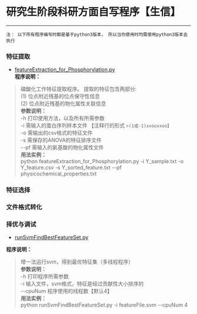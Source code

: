 # 研究生阶段科研方面自写程序【生信】
---
`注： 以下所有程序编写时都是基于python3版本， 所以当你使用时均需使用python3版本去执行`

### 特征提取
* [featureExtraction_for_Phosphorylation.py](https://github.com/lianyingteng/Self_Writing_Program_In_Graduate-/blob/master/featureExtraction_for_Phosphorylation.py) <br>
**程序说明：**<br>
> 磷酸化工作特征提取程序。 提取的特征包含两部分: <br>
> (1) 位点附近残基的位点保守性信息 <br>
> (2) 位点附近残基的物化属性关联信息 <br>
**参数说明：** <br>
> -h 打印使用方法，以及所有所需参数 <br>
> -i 需输入的蛋白序列样本文件 【注释行的形式 `>(1或-1)xxooxxoo】` <br>
> -o 需输出的csv格式的特征文件 <br>
> -s 需保存的ANOVA的特征排序文件 <br>
> --pf 需输入的氨基酸的物化属性文件 <br>
**用法实例：**<br>
> python featureExtraction_for_Phosphorylation.py -i Y_sample.txt -o Y_feature.csv -s Y_sorted_feature.txt --pf physicochemical_properties.txt 


### 特征选择

### 文件格式转化

### 择优与调试
* [runSvmFindBestFeatureSet.py](https://github.com/lianyingteng/Self_Writing_Program_In_Graduate-/blob/master/runSvmFindBestFeatureSet.py) <br>

**程序说明：** <br>
> 增一法运行svm，得到最优特征集（多线程程序） <br>
**参数说明：** <br>
> -h 打印程序所需参数 <br>
> -i 输入文件，svm格式，特征是经过贡献性大小排序的 <br>
> --cpuNum 程序使用的线程数【默认4】 <br>
**用法实例：**<br>
> python runSvmFindBestFeatureSet.py -i featureFile.svm --cpuNum 4 <br>